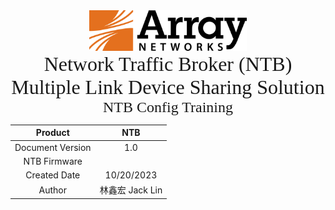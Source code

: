







<center><img src="./pic/Array_logo.png" width="50%"/></center>











<center><font face="Impact" size="6">Network Traffic Broker (NTB)<br />Multiple Link Device Sharing Solution </font></center>

<center><font face="Impact" size="5">NTB Config Training</font></center>









|     Product      |      NTB       |
| :--------------: | :------------: |
| Document Version |      1.0       |
|  NTB Firmware    |                |
|   Created Date   |   10/20/2023   |
|      Author      | 林鑫宏 Jack Lin|